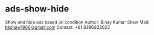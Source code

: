 # ads-show-hide
Show and hide ads based on condition
Author: Binay Kumar Shaw
Mail: bkshaw1986@gmail.com
Contact: +91 8296922023